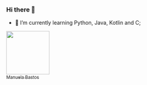 ### Hi there 👋


- 🌱 I’m currently learning Python, Java, Kotlin and C;

 [<img src="https://www.linkedin.com/in/manuela-bastos-aa2461224/" width=115><br><sub>Manuela Bastos</sub>](https://github.com/manupbastos)
